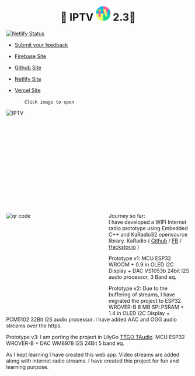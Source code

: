 
<h1 align='center'>🌟 IPTV <a href="https://kunsh13.github.io/iptv/"><img src="/img/favicon_round.png" width="40" height="40"></a> 2.3🌟</h1>

[![Netlify Status](https://api.netlify.com/api/v1/badges/b649cddc-2888-4ee6-9391-fa6be667a902/deploy-status)](https://app.netlify.com/sites/kunsh13/deploys)

- [Submit your feedback](https://github.com/kunsh13/iptv/discussions)

- [Firebase Site ](https://kunsh13-iptv.firebaseapp.com/)

- [Github Site](https://kunsh13.github.io/iptv/)
- [Netlify Site](https://kunsh13.netlify.app/)
- [Vercel Site](https://iptv13.vercel.app)

```       Click image to open```

[<img align="left" alt="IPTV" width="500px" height="281px" src="img/banner.png" />][site]

[site]: https://kunsh13.github.io/iptv/


[<img align="left" alt="qr code" width="281px" height="281px" src="img/qr_c.png" />][site]
<br>
<br>
<br>
<br>
<br><br>
<br><br>
<br>
<br>
<br>
<br>
Journey so far:<br>
I have developed a WIFI Internet radio prototype using Embedded C++ and KaRadio32 opensource library. KaRadio ( [Github](https://github.com/karawin/Ka-Radio32) /  [FB](https://www.facebook.com/groups/162949914181385) / [Hackstor.io](https://hackaday.io/project/11570-wifi-webradio-on-esp8266-or-esp32) )

Prototype v1: MCU ESP32 WROOM + 0.9 in OLED I2C Display + DAC VS1053b 24bit I2S audio processor, 3 Band eq. 

Prototype v2: Due to the buffering of streams, I have migrated the project to ESP32 WROVER-B 8 MB SPI PSRAM + 1.4 in OLED I2C Display + PCM5102 32Bit I2S audio processor. I have added AAC and OGG audio streams over the https. 

Prototype v3: I am porting the project in LilyGo [TTGO TAudio](http://www.lilygo.cn/prod_view.aspx?TypeId=50063&Id=1171). MCU ESP32 WROVER-B + DAC WM8978 I2S 24Bit 5 band eq.

As I kept learning I have created this web app. Video streams are added along with internet radio streams. I have created this project for fun and learning purpose.
